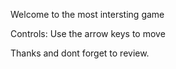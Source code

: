 Welcome to the most intersting game

 Controls:
 Use the arrow keys to move 

Thanks and dont forget to review.
